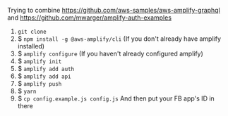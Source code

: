 Trying to combine https://github.com/aws-samples/aws-amplify-graphql and https://github.com/mwarger/amplify-auth-examples

1. `git clone`
1. \$ `npm install -g @aws-amplify/cli` (If you don't already have amplify installed)
1. \$ `amplify configure` (If you haven't already configured amplify)
1. \$ `amplify init`
1. \$ `amplify add auth`
1. \$ `amplify add api`
1. \$ `amplify push`
1. \$ `yarn`
1. \$ `cp config.example.js config.js` And then put your FB app's ID in there
